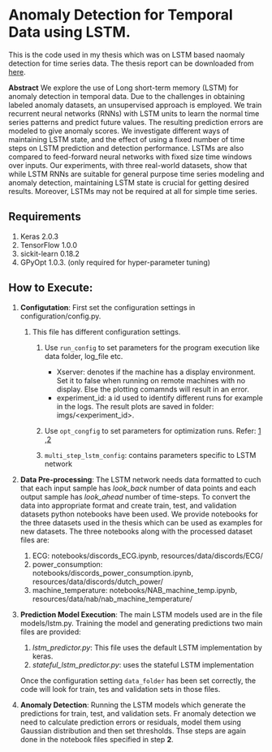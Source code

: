 # Anomaly Detection for Temporal Data using LSTM.
This is the code used in my thesis which was on LSTM based naomaly detection for time series data. The thesis report can be downloaded from [here](http://www.diva-portal.org/smash/record.jsf?pid=diva2:1149130).

**Abstract**
We explore the use of Long short-term memory (LSTM) for anomaly detection in temporal data. Due to the challenges in obtaining labeled anomaly datasets, an unsupervised approach is employed. We train recurrent neural networks (RNNs) with LSTM units to learn the normal time series patterns and predict future values. The resulting prediction errors are modeled to give anomaly scores. We investigate different ways of maintaining LSTM state, and the effect of using a fixed number of time steps on LSTM prediction and detection performance. LSTMs are also compared to feed-forward neural networks with fixed size time windows over inputs. Our experiments, with three real-world datasets, show that while LSTM RNNs are suitable for general purpose time series modeling and anomaly detection, maintaining LSTM state is crucial for getting desired results. Moreover, LSTMs may not be required at all for simple time series.

## Requirements
1. Keras 2.0.3
2. TensorFlow 1.0.0
3. sickit-learn 0.18.2
4. GPyOpt 1.0.3. (only required for hyper-parameter tuning)


## How to Execute:
1. **Configutation**: First set the configuration settings in configuration/config.py.
    1. This file has different configuration settings.
        1. Use `run_config` to set parameters for the program execution
         like data folder, log_file etc.
            * Xserver: denotes if the machine has a display environment. Set it to false when
                       running on remote machines with no display. Else the plotting comamnds will result in an error.
            * experiment_id: a id used to identify different runs for example in the logs. The result plots are saved in folder: imgs/<experiment_id>.

        2. Use `opt_congfig` to set parameters for optimization runs. Refer:
           [1](https://github.com/SheffieldML/GPyOpt) ,[2](http://pythonhosted.org/GPyOpt/)

        3. `multi_step_lstm_config`: contains parameters specific to LSTM network


2. **Data Pre-processing**: The LSTM network needs data formatted to cuch that each input
 sample has *look_back* number of data points and each output sample has *look_ahead* number
 of time-steps. To convert the data into appropriate format and create train, test,  and validation datasets python notebooks have been used.
 We provide notebooks for the three datasets used in the thesis which can be used as examples for new datasets.
 The three notebooks along with the processed dataset files are:
    1. ECG: notebooks/discords_ECG.ipynb, resources/data/discords/ECG/
    2. power_consumption: notebooks/discords_power_consumption.ipynb, resources/data/discords/dutch_power/
    3. machine_temperature: notebooks/NAB_machine_temp.ipynb, resources/data/nab/nab_machine_temperature/

3. **Prediction Model Execution**: The main LSTM models used are in the file models/lstm.py. Training the model and generating predictions two main files
    are provided:
     1. *lstm_predictor.py*: This file uses the default LSTM implementation by keras.
     2. *stateful_lstm_predictor.py*: uses the stateful LSTM implementation

    Once the configuration setting `data_folder` has been set correctly, the code will look for train, tes and validation sets in those files.


4. **Anomaly Detection**:
Running the LSTM models which generate the predictions for train, test, and validation sets. Fr anomaly detection we need to calculate prediction errors or residuals,
model them using Gaussian distribution and then set thresholds. Thse steps are again done in the notebook files specified in step **2**.

